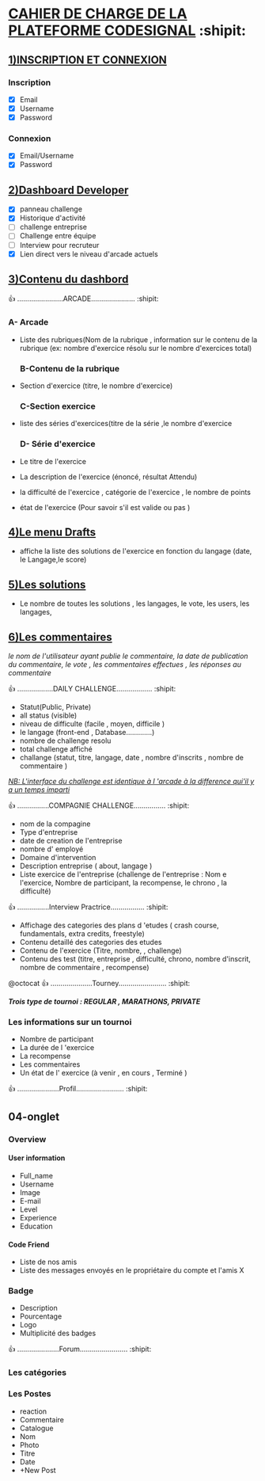 #                        [CAHIER DE CHARGE DE LA PLATEFORME CODESIGNAL](https://github.com) :shipit:

## [1)INSCRIPTION ET CONNEXION](https://github.com)

### Inscription

- [x] Email
- [x] Username
- [x] Password

### Connexion

- [x] Email/Username
- [x] Password

## [2)Dashboard Developer](https://github.com)

- [x] panneau challenge
- [x] Historique d'activité
- [ ] challenge entreprise
- [ ] Challenge entre équipe
- [ ] Interview pour recruteur
- [x] Lien direct vers le niveau d'arcade actuels

## [3)Contenu du dashbord](https://github.com)

 :+1:  .......................ARCADE...................... :shipit: 

  ### A- Arcade
   
- Liste des rubriques(Nom de la rubrique , information sur le contenu de la rubrique
        (ex: nombre d'exercice résolu sur le nombre d'exercices total)
	
  ### B-Contenu de la rubrique 
   
- Section d'exercice (titre, le nombre d'exercice)
	
  ### C-Section exercice
   
- liste des séries d'exercices(titre de la série ,le nombre d'exercice
	
  ### D- Série d'exercice
   
- Le titre de l'exercice
- La description de l'exercice (énoncé, résultat Attendu)
- la difficulté de l'exercice , catégorie de l'exercice , le nombre de points
- état de l'exercice (Pour savoir s'il est valide ou pas )

##                                [4)Le menu Drafts](https://github.com)

- affiche la liste des solutions de l'exercice en fonction du langage (date, le Langage,le score)
	
##                                [5)Les solutions](https://github.com)

- Le nombre de toutes les solutions , les langages, le vote, les users, les langages,
	
##                               [6)Les commentaires](https://github.com)

   _le nom de l'utilisateur ayant publie le commentaire, la date de publication du commentaire, le vote , les          	    commentaires effectues , les réponses au commentaire_

 :+1:  ..................DAILY CHALLENGE.................. :shipit:

- Statut(Public, Private)
- all status (visible)
- niveau de difficulte (facile , moyen, difficile )
- le langage (front-end , Database.............)
- nombre de challenge resolu
- total challenge affiché
- challange (statut, titre, langage, date , nombre d'inscrits , nombre de commentaire )
	
[_NB:  L'interface du challenge est identique à l 'arcade à la difference qui'il y a un temps imparti_](https://github.com)

 :+1:  ................COMPAGNIE CHALLENGE................ :shipit:

- nom de la compagine
- Type d'entreprise
- date de creation de l'entreprise
- nombre d' employé
- Domaine d'intervention
- Description entreprise ( about, langage )
- Liste exercice de l'entreprise  (challenge de l'entreprise : Nom e l'exercice, Nombre de participant, la recompense, le chrono , la difficulté)

 :+1: ................Interview Practrice................. :shipit:
		
- Affichage des categories des plans d 'etudes ( crash course, fundamentals, extra credits, freestyle)
- Contenu detaillé des categories des etudes
- Contenu de l'exercice (Titre, nombre, , challenge)
- Contenu des test (titre, entreprise , difficulté, chrono, nombre d'inscrit, nombre de commentaire , recompense)
	
@octocat :+1: .....................Tourney........................ :shipit:

***Trois type de tournoi : REGULAR , MARATHONS, PRIVATE***
### Les informations sur un tournoi 

- Nombre de participant
- La durée de l 'exercice
- La recompense
- Les commentaires
- Un état de l' exercice (à venir , en cours , Terminé )
		
 :+1: .....................Profil........................ :shipit:

##  04-onglet

### Overview

#### User information

- Full_name
- Username
- Image
- E-mail
- Level
- Experience
- Education
			
#### Code Friend
	 
- Liste de nos amis
- Liste des messages envoyés en le propriétaire du compte et l'amis X
	 
### Badge

- Description
- Pourcentage
- Logo
- Multiplicité des badges

:+1: .....................Forum........................ :shipit:

### Les catégories

### Les Postes

- reaction
- Commentaire
- Catalogue
- Nom
- Photo
- Titre
- Date
- +New Post
	 
	 


	       
	  	

		
	
	
